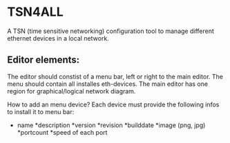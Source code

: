 # TSN4ALL
A TSN (time sensitive networking) configuration tool to manage different ethernet devices in a local network.

  ## Editor elements:
  The editor should constist of a menu bar, left or right to the main editor. The menu should contain all installes eth-devices.
  The main editor has one region for graphical/logical network diagram.
  
  How to add an menu device?
  Each device must provide the following infos to install it to menu bar:
  * name
  *description
  *version
  *revision
  *builddate
  *image (png, jpg)
  *portcount
  *speed of each port
  
  
